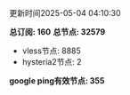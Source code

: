 更新时间2025-05-04 04:10:30

**总订阅: 160**
**总节点: 32579**
- vless节点: 8885
- hysteria2节点: 2

**google ping有效节点: 355**
